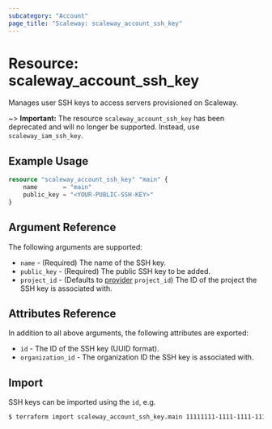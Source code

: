 ```yaml
---
subcategory: "Account"
page_title: "Scaleway: scaleway_account_ssh_key"
---
```


# Resource: scaleway_account_ssh_key

Manages user SSH keys to access servers provisioned on Scaleway.

~> **Important:**  The resource `scaleway_account_ssh_key` has been deprecated and will no longer be supported. Instead, use `scaleway_iam_ssh_key`.

## Example Usage

```terraform
resource "scaleway_account_ssh_key" "main" {
    name 	   = "main"
    public_key = "<YOUR-PUBLIC-SSH-KEY>"
}
```

## Argument Reference

The following arguments are supported:

- `name` - (Required) The name of the SSH key.
- `public_key` - (Required) The public SSH key to be added.
- `project_id` - (Defaults to [provider](../index.md#project_id) `project_id`) The ID of the project the SSH key is associated with.

## Attributes Reference

In addition to all above arguments, the following attributes are exported:

- `id` - The ID of the SSH key (UUID format).
- `organization_id` - The organization ID the SSH key is associated with.

## Import

SSH keys can be imported using the `id`, e.g.

```bash
$ terraform import scaleway_account_ssh_key.main 11111111-1111-1111-1111-111111111111
```
